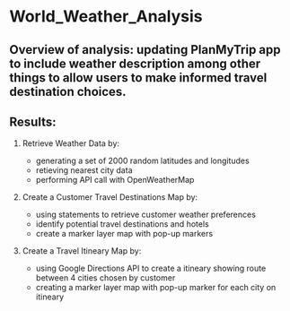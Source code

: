 # World_Weather_Analysis

## Overview of analysis: updating PlanMyTrip app to include weather description among other things to allow users to make informed travel destination choices. 

## Results: 
1) Retrieve Weather Data by:
	- generating a set of 2000 random latitudes and longitudes
	- retieving nearest city data
	- performing API call with OpenWeatherMap

2) Create a Customer Travel Destinations Map by:
	- using statements to retrieve customer weather preferences
	- identify potential travel destinations and hotels
	- create a marker layer map with pop-up markers
3) Create a Travel Itineary Map by:
	- using Google Directions API to create a itineary showing route between 4 cities chosen by customer
	- creating a marker layer map with pop-up marker for each city on itineary

